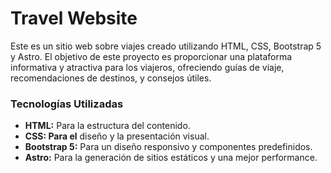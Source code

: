 # Travel Website
Este es un sitio web sobre viajes creado utilizando HTML, CSS, Bootstrap 5 y Astro. El objetivo de este proyecto es proporcionar una plataforma informativa y atractiva para los viajeros, ofreciendo guías de viaje, recomendaciones de destinos, y consejos útiles.

### Tecnologías Utilizadas
- **HTML:** Para la estructura del contenido.
- **CSS: Para el** diseño y la presentación visual.
- **Bootstrap 5:** Para un diseño responsivo y componentes predefinidos.
- **Astro:** Para la generación de sitios estáticos y una mejor performance.
